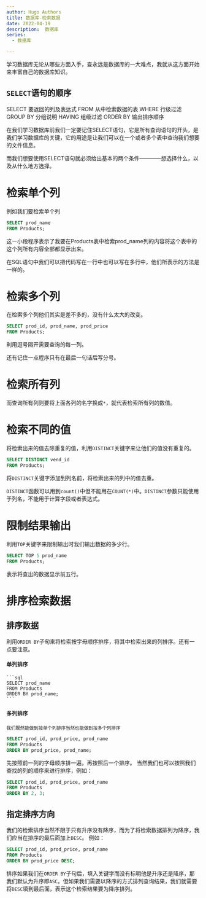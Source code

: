```yaml
---
author: Hugo Authors
title: 数据库-检索数据
date: 2022-04-19
description:  数据库
series:
  - 数据库

---
```


学习数据库无论从哪些方面入手，查永远是数据库的一大难点，我就从这方面开始来丰富自己的数据库知识。

<!--more-->

`SELECT`语句的顺序
----------------------------------------
SELECT                 要返回的列及表达式
FROM                   从中检索数据的表
WHERE                  行级过滤
GROUP BY               分组说明
HAVING                 组级过滤
ORDER BY               输出排序顺序

在我们学习数据库前我们一定要记住SELECT语句，它是所有查询语句的开头，是我们学习数据库的关键，它的用途是让我们可以在一个或者多个表中查询我们想要的文件信息。

而我们想要使用SELECT语句就必须给出基本的两个条件————想选择什么，以及从什么地方选择。

# 检索单个列
  例如我们要检索单个列
  ```sql
  SELECT prod_name
  FROM Products;
  ```
  这一小段程序表示了我要在Products表中检索prod_name列的内容将这个表中的这个列所有内容全部都显示出来。

  在SQL语句中我们可以把代码写在一行中也可以写在多行中，他们所表示的方法是一样的。

# 检索多个列
  在检索多个列他们其实是差不多的，没有什么太大的改变。

  ```sql
  SELECT prod_id, prod_name, prod_price
  FROM Products;
  ```
  利用逗号隔开需要查询的每一列。

  还有记住一点程序只有在最后一句话后写分号。

# 检索所有列
  而查询所有列则要将上面各列的名字换成`*`，就代表检索所有列的数值。

# 检索不同的值

  将检索出来的值去除重复的值，利用`DISTINCT`关键字来让他们的值没有重复的。
  ```sql
  SELECT DISTINCT vend_id
  FROM Products;
  ```
  将`DISTINCT`关键字添加到列名前，将检索出来的列中的值去重。

  `DISTINCT`函数可以用到`count()`中但不能用在`COUNT(*)`中。`DISTINCT`参数只能使用于列名，不能用于计算字段或者表达式。

# 限制结果输出

  利用`TOP`关键字来限制输出时我们输出数据的多少行。
  ```sql
  SELECT TOP 5 prod_name
  FROM Products;
  ```
  表示将查出的数据显示前五行。

# 排序检索数据

  ## 排序数据

   利用`ORDER BY`子句来将检索按字母顺序排序，将其中检索出来的列排序。还有一点要注意。
  #### 单列排序
    ```sql
    SELECT prod_name
    FROM Products
    ORDER BY prod_name;
    ```
  #### 多列排序
    我们既然能做到按单个列排序当然也能做到按多个列排序
   ```sql
   SELECT prod_id, prod_price, prod_name
   FROM Products
   ORDER BY prod_price, prod_name;
   ```
   先按照前一列的字母顺序排一遍，再按照后一个排序。
   当然我们也可以按照我们查找的列的顺序来进行排序，例如：
   ```sql
   SELECT prod_id, prod_price, prod_name
   FROM Products
   ORDER BY 2, 3;
   ```
  ## 指定排序方向

   我们的检索排序当然不限于只有升序没有降序，而为了将检索数据排列为降序，我们应当在排序的最后面加上`DESC`。
   例如：
   ```sql
   SELECT prod_id, prod_price, prod_name
   FROM Products
   ORDER BY prod_price DESC;
   ```

   排序如果我们在`ORDER BY`子句后，填入关键字而没有标明他是升序还是降序，那我们默认为升序即`ASC`。但如果我们需要以降序的方式排列查询结果，我们就需要将`DESC`填到最后面，表示这个检索结果要为降序排列。


